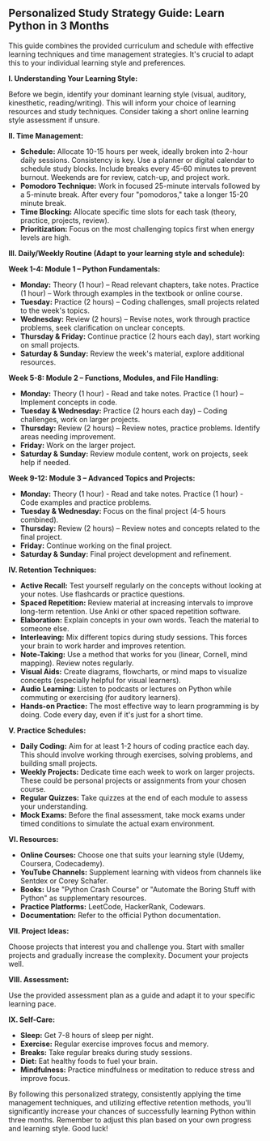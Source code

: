 ## Personalized Study Strategy Guide: Learn Python in 3 Months

This guide combines the provided curriculum and schedule with effective learning techniques and time management strategies.  It's crucial to adapt this to your individual learning style and preferences.

**I. Understanding Your Learning Style:**

Before we begin, identify your dominant learning style (visual, auditory, kinesthetic, reading/writing). This will inform your choice of learning resources and study techniques.  Consider taking a short online learning style assessment if unsure.

**II. Time Management:**

* **Schedule:** Allocate 10-15 hours per week, ideally broken into 2-hour daily sessions.  Consistency is key. Use a planner or digital calendar to schedule study blocks. Include breaks every 45-60 minutes to prevent burnout. Weekends are for review, catch-up, and project work.
* **Pomodoro Technique:** Work in focused 25-minute intervals followed by a 5-minute break.  After every four "pomodoros," take a longer 15-20 minute break.
* **Time Blocking:** Allocate specific time slots for each task (theory, practice, projects, review).
* **Prioritization:** Focus on the most challenging topics first when energy levels are high.


**III. Daily/Weekly Routine (Adapt to your learning style and schedule):**

**Week 1-4: Module 1 – Python Fundamentals:**

* **Monday:** Theory (1 hour) – Read relevant chapters, take notes. Practice (1 hour) – Work through examples in the textbook or online course.
* **Tuesday:** Practice (2 hours) – Coding challenges, small projects related to the week's topics.
* **Wednesday:** Review (2 hours) – Revise notes, work through practice problems, seek clarification on unclear concepts.
* **Thursday & Friday:** Continue practice (2 hours each day), start working on small projects.
* **Saturday & Sunday:**  Review the week's material, explore additional resources.

**Week 5-8: Module 2 – Functions, Modules, and File Handling:**

* **Monday:** Theory (1 hour) - Read and take notes. Practice (1 hour) – Implement concepts in code.
* **Tuesday & Wednesday:** Practice (2 hours each day) – Coding challenges, work on larger projects.
* **Thursday:** Review (2 hours) – Review notes, practice problems.  Identify areas needing improvement.
* **Friday:**  Work on the larger project.
* **Saturday & Sunday:** Review module content, work on projects, seek help if needed.


**Week 9-12: Module 3 – Advanced Topics and Projects:**

* **Monday:** Theory (1 hour) - Read and take notes. Practice (1 hour) - Code examples and practice problems.
* **Tuesday & Wednesday:**  Focus on the final project (4-5 hours combined).
* **Thursday:** Review (2 hours) – Review notes and concepts related to the final project.
* **Friday:**  Continue working on the final project.
* **Saturday & Sunday:** Final project development and refinement.


**IV. Retention Techniques:**

* **Active Recall:**  Test yourself regularly on the concepts without looking at your notes. Use flashcards or practice questions.
* **Spaced Repetition:**  Review material at increasing intervals to improve long-term retention. Use Anki or other spaced repetition software.
* **Elaboration:** Explain concepts in your own words. Teach the material to someone else.
* **Interleaving:** Mix different topics during study sessions. This forces your brain to work harder and improves retention.
* **Note-Taking:** Use a method that works for you (linear, Cornell, mind mapping).  Review notes regularly.
* **Visual Aids:** Create diagrams, flowcharts, or mind maps to visualize concepts (especially helpful for visual learners).
* **Audio Learning:** Listen to podcasts or lectures on Python while commuting or exercising (for auditory learners).
* **Hands-on Practice:**  The most effective way to learn programming is by doing. Code every day, even if it's just for a short time.


**V. Practice Schedules:**

* **Daily Coding:** Aim for at least 1-2 hours of coding practice each day. This should involve working through exercises, solving problems, and building small projects.
* **Weekly Projects:** Dedicate time each week to work on larger projects.  These could be personal projects or assignments from your chosen course.
* **Regular Quizzes:** Take quizzes at the end of each module to assess your understanding.
* **Mock Exams:** Before the final assessment, take mock exams under timed conditions to simulate the actual exam environment.


**VI. Resources:**

* **Online Courses:** Choose one that suits your learning style (Udemy, Coursera, Codecademy).
* **YouTube Channels:**  Supplement learning with videos from channels like Sentdex or Corey Schafer.
* **Books:**  Use "Python Crash Course" or "Automate the Boring Stuff with Python" as supplementary resources.
* **Practice Platforms:** LeetCode, HackerRank, Codewars.
* **Documentation:** Refer to the official Python documentation.


**VII. Project Ideas:**

Choose projects that interest you and challenge you.  Start with smaller projects and gradually increase the complexity.  Document your projects well.


**VIII.  Assessment:**

Use the provided assessment plan as a guide and adapt it to your specific learning pace.


**IX.  Self-Care:**

* **Sleep:** Get 7-8 hours of sleep per night.
* **Exercise:** Regular exercise improves focus and memory.
* **Breaks:** Take regular breaks during study sessions.
* **Diet:**  Eat healthy foods to fuel your brain.
* **Mindfulness:** Practice mindfulness or meditation to reduce stress and improve focus.


By following this personalized strategy, consistently applying the time management techniques, and utilizing effective retention methods, you'll significantly increase your chances of successfully learning Python within three months. Remember to adjust this plan based on your own progress and learning style.  Good luck!